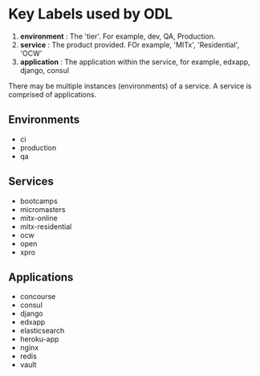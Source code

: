 
# Key Labels used by ODL

1. __environment__ : The 'tier'. For example, dev, QA, Production.
2. __service__ : The product provided. FOr example, 'MITx', 'Residential', 'OCW'
3. __application__ : The application within the service, for example, edxapp, django, consul

There may be multiple instances (environments) of a service. A service is comprised of applications.

## Environments
- ci
- production
- qa

## Services
- bootcamps
- micromasters
- mitx-online
- mitx-residential
- ocw
- open
- xpro

## Applications
- concourse
- consul
- django
- edxapp
- elasticsearch
- heroku-app
- nginx
- redis
- vault
